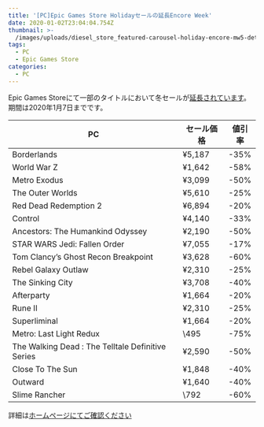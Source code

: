```yaml
---
title: '[PC]Epic Games Store Holidayセールの延長Encore Week'
date: 2020-01-02T23:04:04.754Z
thumbnail: >-
  /images/uploads/diesel_store_featured-carousel-holiday-encore-mw5-detroit_en_eg_store_encoresale_featuredcarousel_main-1360x766-d847cb340af7b7f044846d41d346660765afc4d8.jpg
tags:
  - PC
  - Epic Games Store
categories:
  - PC
---
```

Epic Games Storeにて一部のタイトルにおいて冬セールが[延長されています](https://www.epicgames.com/store/en-US/collection/holiday-sale)。期間は2020年1月7日までです。

<!--more-->

| PC                                                | セール価格 | 値引率 |
|---------------------------------------------------|------------|--------|
| Borderlands                                       | ¥5,187     | -35%   |
| World War Z                                       | ¥1,642     | -58%   |
| Metro Exodus                                      | ¥3,099     | -50%   |
| The Outer Worlds                                  | ¥5,610     | -25%   |
| Red Dead Redemption 2                             | ¥6,894     | -20%   |
| Control                                           | ¥4,140     | -33%   |
| Ancestors: The Humankind Odyssey                  | ¥2,190     | -50%   |
| STAR WARS Jedi: Fallen Order                      | ¥7,055     | -17%   |
| Tom Clancy’s Ghost Recon Breakpoint               | ¥3,628     | -60%   |
| Rebel Galaxy Outlaw                               | ¥2,310     | -25%   |
| The Sinking City                                  | ¥3,708     | -40%   |
| Afterparty                                        | ¥1,664     | -20%   |
| Rune II                                           | ¥2,310     | -25%   |
| Superliminal                                      | ¥1,664     | -20%   |
| Metro: Last Light Redux                           | \495       | -75%   |
| The Walking Dead : The Telltale Definitive Series | ¥2,590     | -50%   |
| Close To The Sun                                  | ¥1,848     | -40%   |
| Outward                                           | ¥1,640     | -40%   |
| Slime Rancher                                     | \792       | -60%   |

詳細は[ホームページにてご確認ください](https://www.epicgames.com/store/en-US/collection/holiday-sale)

